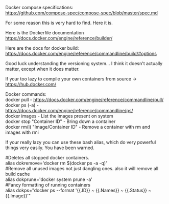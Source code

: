 Docker compose specifications:  
https://github.com/compose-spec/compose-spec/blob/master/spec.md  

For some reason this is very hard to find.  Here it is.


Here is the Dockerfile documentation
https://docs.docker.com/engine/reference/builder/

Here are the docs for docker build:  
https://docs.docker.com/engine/reference/commandline/build/#options

Good luck understanding the versioning system...  I think it doesn't actually matter, except when it does matter.

If your too lazy to compile your own containers from source ->  https://hub.docker.com/

Docker commands:
<br>
docker pull - https://docs.docker.com/engine/reference/commandline/pull/
<br>docker ps (-a) - https://docs.docker.com/engine/reference/commandline/ps/
<br>docker images - List the images present on system
<br>docker stop "Container ID" - Bring down a container
<br>docker rm(i) "Image/Container ID" - Remove a container with rm and images with rmi

If your really lazy you can use these bash alias, which do very powerful things very easily.  You have been warned.

#Deletes all stopped docker containers.  
alias dokremove='docker rm $(docker ps -a -q)'  
#Remove all unused images not just dangling ones. also it will remove all build cache  
alias dokprune='docker system prune -a'  
#Fancy formatting of running containers  
alias dokps="docker ps --format '{{.ID}} ~ {{.Names}} ~ {{.Status}} ~ {{.Image}}'"  
